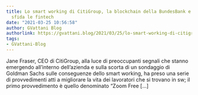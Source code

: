 ```yaml
---
title: Lo smart working di CitiGroup, la blockchain della BundesBank e una banca che
  sfida le fintech
date: "2021-03-25 10:56:58"
author: GVattani Blog
authorlink: https://gvattani.blog/2021/03/25/lo-smart-working-di-citigroup-la-blockchain-della-bundesbank-e-una-banca-che-sfida-le-fintech/
tags:
- GVattani-Blog
---
```

Jane Fraser, CEO di CitiGroup, alla luce di preoccupanti segnali che stanno emergendo all&#8217;interno dell&#8217;azienda e sulla scorta di un sondaggio di Goldman Sachs sulle conseguenze dello smart working, ha preso una serie di provvedimenti atti a migliorare la vita dei lavoratori che si trovano in sw; il primo provvedimento è quello denominato &#8220;Zoom Free [&#8230;]
